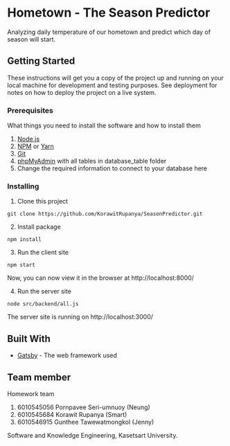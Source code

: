 # Hometown - The Season Predictor

Analyzing daily temperature of our hometown and predict which day of season will start.

## Getting Started

These instructions will get you a copy of the project up and running on your local machine for development and testing purposes. See deployment for notes on how to deploy the project on a live system.

### Prerequisites

What things you need to install the software and how to install them

1. [Node.js](https://nodejs.org/en/download/)
1. [NPM](https://www.npmjs.com/get-npm) or [Yarn](https://yarnpkg.com/lang/en/docs/install/)
1. [Git](https://git-scm.com/downloads)
1. [phpMyAdmin](https://158.108.34.31/pma/) with all tables in database_table folder
1. Change the required information to connect to your database here

### Installing

1. Clone this project

```
git clone https://github.com/KorawitRupanya/SeasonPredictor.git
```

2. Install package 

```
npm install
```

3. Run the client site
```
npm start
```
Now, you can now view it in the browser at http://localhost:8000/

4. Run the server site
```
node src/backend/all.js
```
The server site is running on http://localhost:3000/

## Built With

* [Gatsby](https://www.gatsbyjs.org/) - The web framework used

## Team member
Homework team

1. 6010545056 Pornpavee Seri-umnuoy (Neung)
1. 6010545684 Korawit Rupanya (Smart)
1. 6010546915 Gunthee Tawewatmongkol (Jenny)

Software and Knowledge Engineering, Kasetsart University.